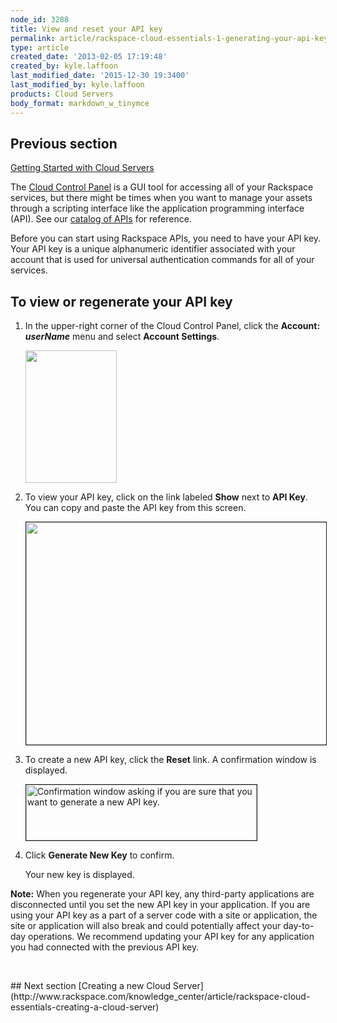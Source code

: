 ```yaml
---
node_id: 3288
title: View and reset your API key
permalink: article/rackspace-cloud-essentials-1-generating-your-api-key-0
type: article
created_date: '2013-02-05 17:19:48'
created_by: kyle.laffoon
last_modified_date: '2015-12-30 19:3400'
last_modified_by: kyle.laffoon
products: Cloud Servers
body_format: markdown_w_tinymce
---
```


## Previous section
[Getting Started with Cloud Servers](https://www.rackspace.com/knowledge_center/article/getting-started-with-cloud-servers-0)

The [Cloud Control Panel](http://mycloud.rackspace.com/) is a GUI tool for accessing all of your Rackspace services, but there might be times when you want to manage your assets through a scripting interface like the application programming interface (API). See our [catalog of APIs](http://docs.rackspace.com/) for reference.

Before you can start using Rackspace APIs, you need to have your API key. Your API key is a unique alphanumeric identifier associated with your account that is used for universal authentication commands for all of your services.

## To view or regenerate your API key

1.	In the upper-right corner of the Cloud Control Panel, click the **Account:** ***userName***  menu and select **Account Settings**.
	
	<img src="/knowledge_center/sites/default/files/field/image/Account_Settings.png" width="146" height="212" alt=""  />

2.	To view your API key, click on the link labeled **Show** next to **API Key**. You can copy and paste the API key from this screen.

	<img src="/knowledge_center/sites/default/files/field/image/API_Key.png" width="567" height="356" alt="" border="1"  />
 
3.	To create a new API key, click the **Reset** link. A confirmation window is displayed.

	<img src="/knowledge_center/sites/default/files/field/image/RegenAPIimage_0.jpeg" width="369" height="89" border="1" alt="Confirmation window asking if you are sure that you want to generate a new API key."  />
 
4.	Click **Generate New Key** to confirm.

    Your new key is displayed.


**Note:** When you regenerate your API key, any third-party applications are disconnected until you set the new API key in your application. If you are using your API key as a part of a server code with a site or application, the site or application will also break and could potentially affect your day-to-day operations. We recommend updating your API key for any application you had connected with the previous API key.


<p>&nbsp;</p>
## Next section
[Creating a new Cloud Server](http://www.rackspace.com/knowledge_center/article/rackspace-cloud-essentials-creating-a-cloud-server)
